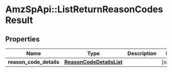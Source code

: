 # AmzSpApi::ListReturnReasonCodesResult

## Properties
Name | Type | Description | Notes
------------ | ------------- | ------------- | -------------
**reason_code_details** | [**ReasonCodeDetailsList**](ReasonCodeDetailsList.md) |  | [optional] 

